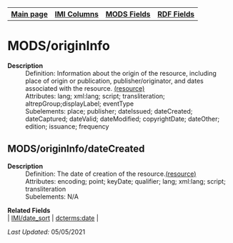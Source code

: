 <!DOCTYPE html>
<html>

<body>
<table style="width:100%">
  <tr>
    <th><a href="index.md">Main page</a></th>
	<th><a href="IMI.md">IMI Columns</a></th>
    <th><a href="MODS.md">MODS Fields</a></th>
    <th><a href="RDF.md">RDF Fields</a></th>
  </tr>
</table>



<h1>MODS/originInfo</h1>
<dl>
  <dt><b>Description</b></dt>
  <dd>Definition: Information about the origin of the resource, including place of origin or publication, publisher/originator, and dates associated with the resource. <a href="https://www.loc.gov/standards/mods/userguide/origininfo.html"> (resource)</a></dd>
  <dd>Attributes:  lang; xml:lang; script; transliteration; altrepGroup;displayLabel; eventType</dd>
  <dd>Subelements:  place; publisher; dateIssued; dateCreated; dateCaptured; dateValid; dateModified; copyrightDate; dateOther; edition; issuance; frequency</dd>
</dl>

<h2>MODS/originInfo/dateCreated</h2>
<dl>
  <dt><b>Description</b></dt>
  <dd>Definition: The date of creation of the resource.<a href="https://www.loc.gov/standards/mods/userguide/origininfo.html#datecreated">(resource)</a></dd>
  <dd>Attributes:  encoding; point; keyDate; qualifier; lang; xml:lang; script; transliteration</dd>
  <dd>Subelements:  N/A</dd>
</dl>

<dl>
	<dt><b>Related Fields</b></dt>
		| <a href="date.sort.md">IMI/date_sort</a> | <a href="rdf.dcterms.date.md">dcterms:date</a> |
</dl>
<p><i>Last Updated: </i>05/05/2021</p>
</body>
</html>